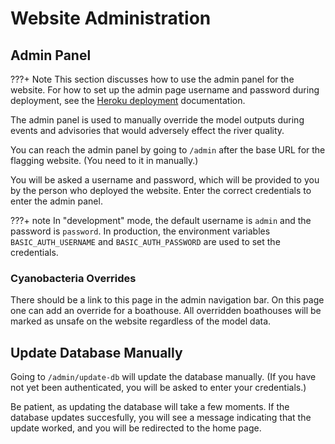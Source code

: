 # Website Administration

## Admin Panel

???+ Note
    This section discusses how to use the admin panel for the website. For how to set up the admin page username and password during deployment, see the [Heroku deployment](cloud/heroku_deployment.md) documentation.

The admin panel is used to manually override the model outputs during events and advisories that would adversely effect the river quality.

You can reach the admin panel by going to `/admin` after the base URL for the flagging website. (You need to it in manually.)

You will be asked a username and password, which will be provided to you by the person who deployed the website. Enter the correct credentials to enter the admin panel.

???+ note
    In "development" mode, the default username is `admin` and the password is `password`. In production, the environment variables `BASIC_AUTH_USERNAME` and `BASIC_AUTH_PASSWORD` are used to set the credentials.

### Cyanobacteria Overrides

There should be a link to this page in the admin navigation bar.
On this page one can add an override for a boathouse.  All overridden boathouses 
will be marked as unsafe on the website regardless of the model data.

## Update Database Manually

Going to `/admin/update-db` will update the database manually. (If you have not yet been authenticated, you will be asked to enter your credentials.)

Be patient, as updating the database will take a few moments. If the database updates succesfully, you will see a message indicating that the update worked, and you will be redirected to the home page.
